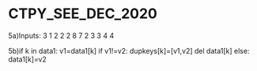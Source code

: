 # CTPY_SEE_DEC_2020
5a)Inputs: 3
           1 2
           2 2
           8 7
           2
           3 3
           4 4
           
5b)if k in data1:
     v1=data1[k]
     if v1!=v2:
      dupkeys[k]=[v1,v2]
      del data1[k]
     else:
      data1[k]=v2
